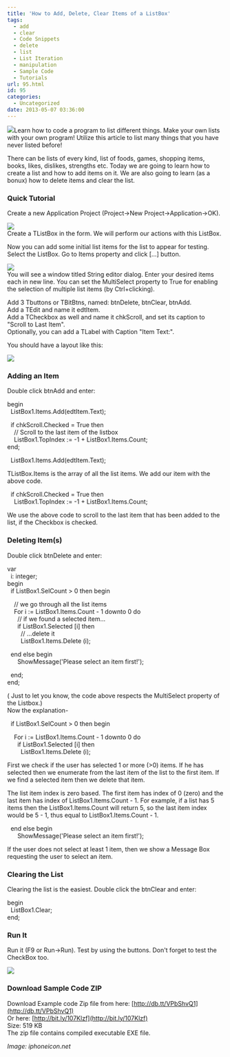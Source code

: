 ```yaml
---
title: 'How to Add, Delete, Clear Items of a ListBox'
tags:
  - add
  - clear
  - Code Snippets
  - delete
  - list
  - List Iteration
  - manipulation
  - Sample Code
  - Tutorials
url: 95.html
id: 95
categories:
  - Uncategorized
date: 2013-05-07 03:36:00
---
```


![](http://4.bp.blogspot.com/-zI5LKkOqdxw/UYh2HZ827fI/AAAAAAAAAsU/JLCA21bVJ4U/s1600/list.png)Learn how to code a program to list different things. Make your own lists with your own program! Utilize this article to list many things that you have never listed before!  
  
  
  
There can be lists of every kind, list of foods, games, shopping items, books, likes, dislikes, strengths etc. Today we are going to learn how to create a list and how to add items on it. We are also going to learn (as a bonux) how to delete items and clear the list.  
  

### Quick Tutorial

Create a new Application Project (Project->New Project->Application->OK).  
  
![](http://4.bp.blogspot.com/-4UXxKRiTjnY/UYht7tXOYAI/AAAAAAAAArg/6xaWkS38o2Y/s1600/TListBox-toolbar-icon.jpg)  
Create a TListBox in the form. We will perform our actions with this ListBox.  
  
Now you can add some initial list items for the list to appear for testing. Select the ListBox. Go to Items property and click \[...\] button.  
  
![](http://2.bp.blogspot.com/-AGaiIGiha7k/UYhu27XqrtI/AAAAAAAAAro/DkJKw0aO0L8/s1600/ListBox-items-editing-lazar.gif)  
You will see a window titled String editor dialog. Enter your desired items each in new line. You can set the MultiSelect property to True for enabling the selection of multiple list items (by Ctrl+clicking).  
  
Add 3 Tbuttons or TBitBtns, named: btnDelete, btnClear, btnAdd.  
Add a TEdit and name it edtItem.  
Add a TCheckbox as well and name it chkScroll, and set its caption to "Scroll to Last Item".  
Optionally, you can add a TLabel with Caption "Item Text:".  
  
You should have a layout like this:  
  
![](http://2.bp.blogspot.com/-tamAFsXGnfc/UYhyOA4Cp2I/AAAAAAAAAr4/7kaai-2knog/s1600/List-add-delete-2.gif)  
  

### Adding an Item

Double click btnAdd and enter:  
  
begin  
  ListBox1.Items.Add(edtItem.Text);  
  
  if chkScroll.Checked = True then  
    // Scroll to the last item of the listbox  
    ListBox1.TopIndex := -1 + ListBox1.Items.Count;  
end;  
  
  ListBox1.Items.Add(edtItem.Text);  
  
TListBox.Items is the array of all the list items. We add our item with the above code.  
  
  if chkScroll.Checked = True then  
    ListBox1.TopIndex := -1 + ListBox1.Items.Count;  
  
We use the above code to scroll to the last item that has been added to the list, if the Checkbox is checked.  
  

### Deleting Item(s)

Double click btnDelete and enter:  
  
var  
  i: integer;  
begin  
  if ListBox1.SelCount > 0 then begin  
  
    // we go through all the list items  
    For i := ListBox1.Items.Count - 1 downto 0 do  
      // if we found a selected item...  
      if ListBox1.Selected \[i\] then  
        // ...delete it  
        ListBox1.Items.Delete (i);  
  
  end else begin  
      ShowMessage('Please select an item first!');  
  
  end;  
end;  
  
( Just to let you know, the code above respects the MultiSelect property of the Listbox.)  
Now the explanation-  
  
  if ListBox1.SelCount > 0 then begin  
  
    For i := ListBox1.Items.Count - 1 downto 0 do  
      if ListBox1.Selected \[i\] then  
        ListBox1.Items.Delete (i);  
  
First we check if the user has selected 1 or more (>0) items. If he has selected then we enumerate from the last item of the list to the first item. If we find a selected item then we delete that item.  
  
The list item index is zero based. The first item has index of 0 (zero) and the last item has index of ListBox1.Items.Count - 1. For example, if a list has 5 items then the ListBox1.Items.Count will return 5, so the last item index would be 5 - 1, thus equal to ListBox1.Items.Count - 1.  
  
  end else begin  
      ShowMessage('Please select an item first!');  
  
If the user does not select at least 1 item, then we show a Message Box requesting the user to select an item.  

### Clearing the List

Clearing the list is the easiest. Double click the btnClear and enter:  
  
begin  
  ListBox1.Clear;  
end;  
  

### Run It

Run it (F9 or Run->Run). Test by using the buttons. Don't forget to test the CheckBox too.  
  
![](http://4.bp.blogspot.com/-FRZp0MQEid8/UYhzNWKQJzI/AAAAAAAAAsE/S_G17IXO0NY/s1600/List-add-delete-1.gif)  
  

### Download Sample Code ZIP

Download Example code Zip file from here: [http://db.tt/VPbShvQ1](http://db.tt/VPbShvQ1)  
Or here: [http://bit.ly/107Klzf](http://bit.ly/107Klzf)  
Size: 519 KB  
The zip file contains compiled executable EXE file.  
  
_Image: iphoneicon.net_